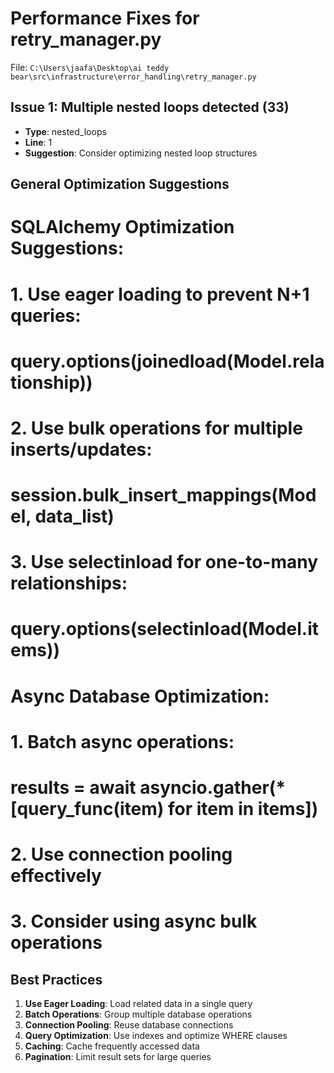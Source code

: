 # Performance Fixes for retry_manager.py

File: `C:\Users\jaafa\Desktop\ai teddy bear\src\infrastructure\error_handling\retry_manager.py`

## Issue 1: Multiple nested loops detected (33)
- **Type**: nested_loops
- **Line**: 1
- **Suggestion**: Consider optimizing nested loop structures

## General Optimization Suggestions

# SQLAlchemy Optimization Suggestions:
# 1. Use eager loading to prevent N+1 queries:
#    query.options(joinedload(Model.relationship))
# 2. Use bulk operations for multiple inserts/updates:
#    session.bulk_insert_mappings(Model, data_list)
# 3. Use selectinload for one-to-many relationships:
#    query.options(selectinload(Model.items))


# Async Database Optimization:
# 1. Batch async operations:
#    results = await asyncio.gather(*[query_func(item) for item in items])
# 2. Use connection pooling effectively
# 3. Consider using async bulk operations

## Best Practices

1. **Use Eager Loading**: Load related data in a single query
2. **Batch Operations**: Group multiple database operations
3. **Connection Pooling**: Reuse database connections
4. **Query Optimization**: Use indexes and optimize WHERE clauses
5. **Caching**: Cache frequently accessed data
6. **Pagination**: Limit result sets for large queries
